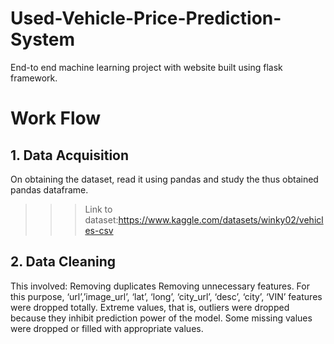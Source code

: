 # Used-Vehicle-Price-Prediction-System
End-to end machine learning project with website built using flask framework.

# Work Flow
## 1. Data Acquisition 
On obtaining the dataset, read it using pandas and study the thus obtained pandas dataframe. 
>>>Link to dataset:https://www.kaggle.com/datasets/winky02/vehicles-csv

## 2. Data Cleaning 
This involved:
Removing duplicates 
Removing unnecessary features. For this purpose, ‘url’,’image_url’, ‘lat’, ‘long’, ‘city_url’, 
‘desc’, ‘city’, ‘VIN’ features were dropped totally.
Extreme values, that is, outliers were dropped because they inhibit prediction power of the 
model. 
Some missing values were dropped or filled with appropriate values.
